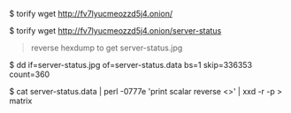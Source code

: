 
$ torify wget http://fv7lyucmeozzd5j4.onion/

$ torify wget http://fv7lyucmeozzd5j4.onion/server-status

> reverse hexdump to get server-status.jpg

$ dd if=server-status.jpg of=server-status.data bs=1 skip=336353 count=360

$ cat server-status.data  | perl -0777e 'print scalar reverse <>' | xxd -r -p > matrix

